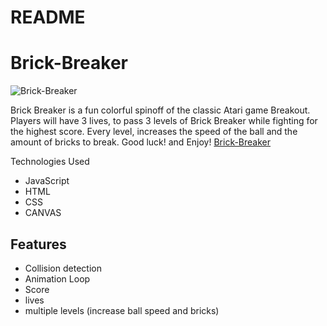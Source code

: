 
# README

# Brick-Breaker

![Brick-Breaker](https://live.staticflickr.com/65535/50850672478_6b83d27fa3_o_d.png)

Brick Breaker is a fun colorful spinoff of the classic Atari game Breakout. Players will have 3 lives, to pass 3 levels of Brick Breaker while fighting for the highest score. Every level, increases the speed of the ball and the amount of bricks to break. Good luck! and Enjoy!
[Brick-Breaker](https://izzybrick.herokuapp.com/)

Technologies Used

* JavaScript
* HTML
* CSS
* CANVAS 

## Features
 
 * Collision detection 
 * Animation Loop 
 * Score 
 * lives 
 * multiple levels (increase ball speed and bricks) 
